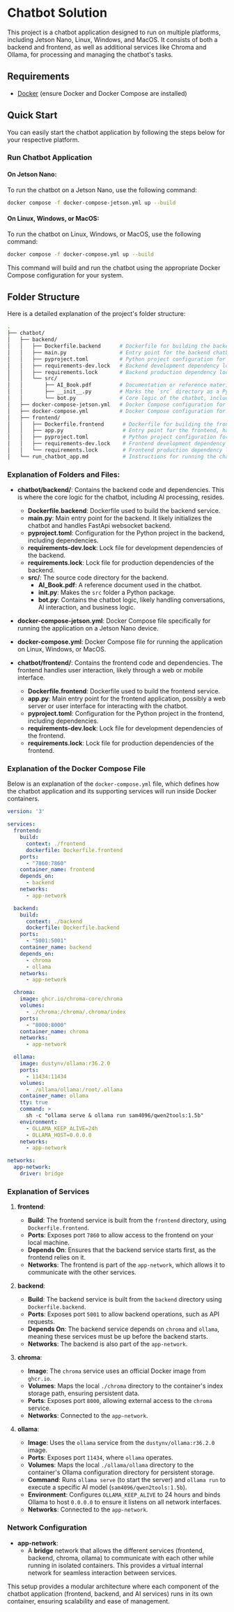 # Chatbot Solution

This project is a chatbot application designed to run on multiple platforms, including Jetson Nano, Linux, Windows, and MacOS. It consists of both a backend and frontend, as well as additional services like Chroma and Ollama, for processing and managing the chatbot's tasks.

## Requirements

- [Docker](https://docs.docker.com/get-docker/) (ensure Docker and Docker Compose are installed)

## Quick Start

You can easily start the chatbot application by following the steps below for your respective platform.

### Run Chatbot Application

#### On Jetson Nano:

To run the chatbot on a Jetson Nano, use the following command:

```bash
docker compose -f docker-compose-jetson.yml up --build
```

#### On Linux, Windows, or MacOS:

To run the chatbot on Linux, Windows, or MacOS, use the following command:

```bash
docker compose -f docker-compose.yml up --build
```

This command will build and run the chatbot using the appropriate Docker Compose configuration for your system.

## Folder Structure

Here is a detailed explanation of the project's folder structure:

```bash
.
├── chatbot/
│   ├── backend/
│   │   ├── Dockerfile.backend      # Dockerfile for building the backend service
│   │   ├── main.py                 # Entry point for the backend chatbot logic
│   │   ├── pyproject.toml          # Python project configuration for backend
│   │   ├── requirements-dev.lock   # Backend development dependency lock file
│   │   ├── requirements.lock       # Backend production dependency lock file
│   │   └── src/
│   │       ├── AI_Book.pdf         # Documentation or reference material (e.g., book on AI)
│   │       ├── __init__.py         # Marks the `src` directory as a Python module
│   │       └── bot.py              # Core logic of the chatbot, including AI-related operations
│   ├── docker-compose-jetson.yml   # Docker Compose configuration for running on Jetson Nano
│   ├── docker-compose.yml          # Docker Compose configuration for Linux, Windows, and MacOS
│   ├── frontend/
│   │   ├── Dockerfile.frontend      # Dockerfile for building the frontend service
│   │   ├── app.py                   # Entry point for the frontend, handling user interaction
│   │   ├── pyproject.toml           # Python project configuration for frontend
│   │   ├── requirements-dev.lock    # Frontend development dependency lock file
│   │   └── requirements.lock        # Frontend production dependency lock file
│   └── run_chatbot_app.md           # Instructions for running the chatbot application
```

### Explanation of Folders and Files:

- **chatbot/backend/**: Contains the backend code and dependencies. This is where the core logic for the chatbot, including AI processing, resides.
    - **Dockerfile.backend**: Dockerfile used to build the backend service.
    - **main.py**: Main entry point for the backend. It likely initializes the chatbot and handles FastApi websocket backend.
    - **pyproject.toml**: Configuration for the Python project in the backend, including dependencies.
    - **requirements-dev.lock**: Lock file for development dependencies of the backend.
    - **requirements.lock**: Lock file for production dependencies of the backend.
    - **src/**: The source code directory for the backend.
        - **AI_Book.pdf**: A reference document used in the chatbot.
        - **__init__.py**: Makes the `src` folder a Python package.
        - **bot.py**: Contains the chatbot logic, likely handling conversations, AI interaction, and business logic.

- **docker-compose-jetson.yml**: Docker Compose file specifically for running the application on a Jetson Nano device.
  
- **docker-compose.yml**: Docker Compose file for running the application on Linux, Windows, or MacOS.

- **chatbot/frontend/**: Contains the frontend code and dependencies. The frontend handles user interaction, likely through a web or mobile interface.
    - **Dockerfile.frontend**: Dockerfile used to build the frontend service.
    - **app.py**: Main entry point for the frontend application, possibly a web server or user interface for interacting with the chatbot.
    - **pyproject.toml**: Configuration for the Python project in the frontend, including dependencies.
    - **requirements-dev.lock**: Lock file for development dependencies of the frontend.
    - **requirements.lock**: Lock file for production dependencies of the frontend.



### Explanation of the Docker Compose File

Below is an explanation of the `docker-compose.yml` file, which defines how the chatbot application and its supporting services will run inside Docker containers.

```yaml
version: '3'

services:
  frontend:
    build:
      context: ./frontend
      dockerfile: Dockerfile.frontend
    ports:
      - "7860:7860"
    container_name: frontend
    depends_on:
      - backend
    networks:
      - app-network

  backend:
    build:
      context: ./backend
      dockerfile: Dockerfile.backend
    ports:
      - "5001:5001"
    container_name: backend
    depends_on:
      - chroma
      - ollama
    networks:
      - app-network

  chroma:
    image: ghcr.io/chroma-core/chroma
    volumes:
      - ./chroma:/chroma/.chroma/index
    ports:
      - "8000:8000"
    container_name: chroma
    networks:
      - app-network

  ollama:
    image: dustynv/ollama:r36.2.0
    ports:
      - 11434:11434
    volumes:
      - ./ollama/ollama:/root/.ollama
    container_name: ollama
    tty: true
    command: >
      sh -c "ollama serve & ollama run sam4096/qwen2tools:1.5b"
    environment:
      - OLLAMA_KEEP_ALIVE=24h
      - OLLAMA_HOST=0.0.0.0
    networks:
      - app-network

networks:
  app-network:
    driver: bridge
```

### Explanation of Services

1. **frontend**:
   - **Build**: The frontend service is built from the `frontend` directory, using `Dockerfile.frontend`.
   - **Ports**: Exposes port `7860` to allow access to the frontend on your local machine.
   - **Depends On**: Ensures that the backend service starts first, as the frontend relies on it.
   - **Networks**: The frontend is part of the `app-network`, which allows it to communicate with the other services.

2. **backend**:
   - **Build**: The backend service is built from the `backend` directory using `Dockerfile.backend`.
   - **Ports**: Exposes port `5001` to allow backend operations, such as API requests.
   - **Depends On**: The backend service depends on `chroma` and `ollama`, meaning these services must be up before the backend starts.
   - **Networks**: The backend is also part of the `app-network`.

3. **chroma**:
   - **Image**: The `chroma` service uses an official Docker image from `ghcr.io`.
   - **Volumes**: Maps the local `./chroma` directory to the container's index storage path, ensuring persistent data.
   - **Ports**: Exposes port `8000`, allowing external access to the `chroma` service.
   - **Networks**: Connected to the `app-network`.

4. **ollama**:
   - **Image**: Uses the `ollama` service from the `dustynv/ollama:r36.2.0` image.
   - **Ports**: Exposes port `11434`, where `ollama` operates.
   - **Volumes**: Maps the local `./ollama/ollama` directory to the container's Ollama configuration directory for persistent storage.
   - **Command**: Runs `ollama serve` (to start the server) and `ollama run` to execute a specific AI model (`sam4096/qwen2tools:1.5b`).
   - **Environment**: Configures `OLLAMA_KEEP_ALIVE` to 24 hours and binds Ollama to host `0.0.0.0` to ensure it listens on all network interfaces.
   - **Networks**: Connected to the `app-network`.

### Network Configuration

- **app-network**:
  - A **bridge** network that allows the different services (frontend, backend, chroma, ollama) to communicate with each other while running in isolated containers. This provides a virtual internal network for seamless interaction between services.


This setup provides a modular architecture where each component of the chatbot application (frontend, backend, and AI services) runs in its own container, ensuring scalability and ease of management. 